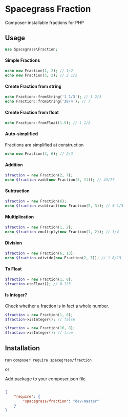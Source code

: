# Spacegrass Fraction

Composer-installable fractions for PHP

## Usage

```php
use Spacegrass\Fraction;
```

#### Simple Fractions

```php
echo new Fraction(1, 2); // 1/2
echo new Fraction(5, 2); // 2 1/2
```

#### Create Fraction from string

```php
echo Fraction::fromString('1 2/3'); // 1 2/3
echo Fraction::fromString('28/4'); // 7
```

#### Create Fraction from float

```php
echo Fraction::fromFloat(1.5); // 1 1/2
```

#### Auto-simplified

Fractions are simplified at construction

```php
echo new Fraction(4, 6); // 2/3
```

#### Addition

```php
$fraction = new Fraction(2, 7);
echo $fraction->add(new Fraction(3, 11)); // 43/77
```

#### Subtraction

```php
$fraction = new Fraction(6);
echo $fraction->subtract(new Fraction(2, 3)); // 5 1/3
```

#### Multiplication

```php
$fraction = new Fraction(1, 2);
echo $fraction->multiply(new Fraction(1, 2)); // 1/4
```

#### Division

```php
$fraction = new Fraction(6, 13);
echo $fraction->divide(new Fraction(2, 7)); // 1 8/13
```

#### To Float

```php
$fraction = new Fraction(1, 8);
$fraction->toFloat(); // 0.125
```

#### Is Integer?

Check whether a fraction is in fact a whole number.

```php
$fraction = new Fraction(1, 8);
$fraction->isInteger(); // false

$fraction = new Fraction(16, 8);
$fraction->isInteger(); // true
```

## Installation

run `composer require spacegrass/fraction`

or

Add package to your composer.json file

```json

{
    "require": {
        "spacegrass/fraction": "dev-master"
    }
}
```
